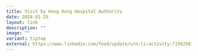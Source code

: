 ```yaml
---
title: Visit by Hong Kong Hospital Authority
date: 2024-01-25
layout: link
description: ""
image: ""
variant: tiptap
external: https://www.linkedin.com/feed/update/urn:li:activity:7156258133349175296
---
```

